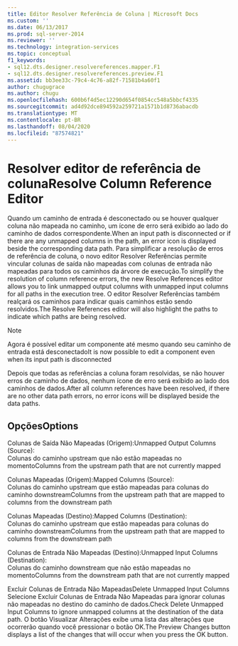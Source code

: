 ```yaml
---
title: Editor Resolver Referência de Coluna | Microsoft Docs
ms.custom: ''
ms.date: 06/13/2017
ms.prod: sql-server-2014
ms.reviewer: ''
ms.technology: integration-services
ms.topic: conceptual
f1_keywords:
- sql12.dts.designer.resolvereferences.mapper.F1
- sql12.dts.designer.resolvereferences.preview.F1
ms.assetid: bb3ee33c-79c4-4c76-a82f-71581b4a60f1
author: chugugrace
ms.author: chugu
ms.openlocfilehash: 600b6f4d5ec12290d654f0854cc548a5bbcf4335
ms.sourcegitcommit: ad4d92dce894592a259721a1571b1d8736abacdb
ms.translationtype: MT
ms.contentlocale: pt-BR
ms.lasthandoff: 08/04/2020
ms.locfileid: "87574821"
---
```

# <a name="resolve-column-reference-editor"></a><span data-ttu-id="15a7b-102">Resolver editor de referência de coluna</span><span class="sxs-lookup"><span data-stu-id="15a7b-102">Resolve Column Reference Editor</span></span>
  <span data-ttu-id="15a7b-103">Quando um caminho de entrada é desconectado ou se houver qualquer coluna não mapeada no caminho, um ícone de erro será exibido ao lado do caminho de dados correspondente.</span><span class="sxs-lookup"><span data-stu-id="15a7b-103">When an input path is disconnected or if there are any unmapped columns in the path, an error icon is displayed beside the corresponding data path.</span></span> <span data-ttu-id="15a7b-104">Para simplificar a resolução de erros de referência de coluna, o novo editor Resolver Referências permite vincular colunas de saída não mapeadas com colunas de entrada não mapeadas para todos os caminhos da árvore de execução.</span><span class="sxs-lookup"><span data-stu-id="15a7b-104">To simplify the resolution of column reference errors, the new Resolve References editor allows you to link unmapped output columns with unmapped input columns for all paths in the execution tree.</span></span> <span data-ttu-id="15a7b-105">O editor Resolver Referências também realçará os caminhos para indicar quais caminhos estão sendo resolvidos.</span><span class="sxs-lookup"><span data-stu-id="15a7b-105">The Resolve References editor will also highlight the paths to indicate which paths are being resolved.</span></span>  
  
> [!NOTE]  
>  <span data-ttu-id="15a7b-106">Agora é possível editar um componente até mesmo quando seu caminho de entrada está desconectado</span><span class="sxs-lookup"><span data-stu-id="15a7b-106">It is now possible to edit a component even when its input path is disconnected</span></span>  
  
 <span data-ttu-id="15a7b-107">Depois que todas as referências a coluna foram resolvidas, se não houver erros de caminho de dados, nenhum ícone de erro será exibido ao lado dos caminhos de dados.</span><span class="sxs-lookup"><span data-stu-id="15a7b-107">After all column references have been resolved, if there are no other data path errors, no error icons will be displayed beside the data paths.</span></span>  
  
## <a name="options"></a><span data-ttu-id="15a7b-108">Opções</span><span class="sxs-lookup"><span data-stu-id="15a7b-108">Options</span></span>  
 <span data-ttu-id="15a7b-109">Colunas de Saída Não Mapeadas (Origem):</span><span class="sxs-lookup"><span data-stu-id="15a7b-109">Unmapped Output Columns (Source):</span></span>  
 <span data-ttu-id="15a7b-110">Colunas do caminho upstream que não estão mapeadas no momento</span><span class="sxs-lookup"><span data-stu-id="15a7b-110">Columns from the upstream path that are not currently mapped</span></span>  
  
 <span data-ttu-id="15a7b-111">Colunas Mapeadas (Origem):</span><span class="sxs-lookup"><span data-stu-id="15a7b-111">Mapped Columns (Source):</span></span>  
 <span data-ttu-id="15a7b-112">Colunas do caminho upstream que estão mapeadas para colunas do caminho downstream</span><span class="sxs-lookup"><span data-stu-id="15a7b-112">Columns from the upstream path that are mapped to columns from the downstream path</span></span>  
  
 <span data-ttu-id="15a7b-113">Colunas Mapeadas (Destino):</span><span class="sxs-lookup"><span data-stu-id="15a7b-113">Mapped Columns (Destination):</span></span>  
 <span data-ttu-id="15a7b-114">Colunas do caminho upstream que estão mapeadas para colunas do caminho downstream</span><span class="sxs-lookup"><span data-stu-id="15a7b-114">Columns from the upstream path that are mapped to columns from the downstream path</span></span>  
  
 <span data-ttu-id="15a7b-115">Colunas de Entrada Não Mapeadas (Destino):</span><span class="sxs-lookup"><span data-stu-id="15a7b-115">Unmapped Input Columns (Destination):</span></span>  
 <span data-ttu-id="15a7b-116">Colunas do caminho downstream que não estão mapeadas no momento</span><span class="sxs-lookup"><span data-stu-id="15a7b-116">Columns from the downstream path that are not currently mapped</span></span>  
  
 <span data-ttu-id="15a7b-117">Excluir Colunas de Entrada Não Mapeadas</span><span class="sxs-lookup"><span data-stu-id="15a7b-117">Delete Unmapped Input Columns</span></span>  
 <span data-ttu-id="15a7b-118">Selecione Excluir Colunas de Entrada Não Mapeadas para ignorar colunas não mapeadas no destino do caminho de dados.</span><span class="sxs-lookup"><span data-stu-id="15a7b-118">Check Delete Unmapped Input Columns to ignore unmapped columns at the destination of the data path.</span></span> <span data-ttu-id="15a7b-119">O botão Visualizar Alterações exibe uma lista das alterações que ocorrerão quando você pressionar o botão OK.</span><span class="sxs-lookup"><span data-stu-id="15a7b-119">The Preview Changes button displays a list of the changes that will occur when you press the OK button.</span></span>  
  
  
